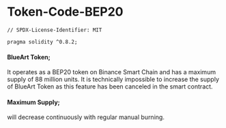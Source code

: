 # Token-Code-BEP20

```solidity
// SPDX-License-Identifier: MIT

pragma solidity ^0.8.2;
```

#### BlueArt Token;
It operates as a BEP20 token on Binance Smart Chain and has a maximum supply of 88 million units. 
It is technically impossible to increase the supply of BlueArt Token as this feature has been canceled in the smart contract. 
<br/>

#### Maximum Supply; 
will decrease continuously with regular manual burning.
